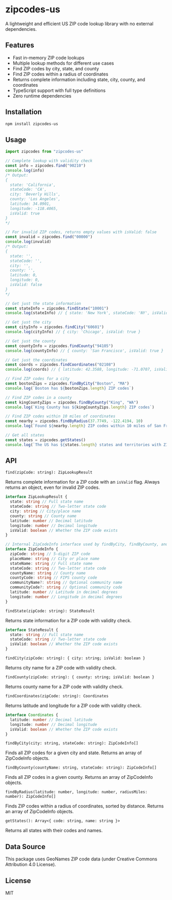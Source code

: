 # zipcodes-us

A lightweight and efficient US ZIP code lookup library with no external dependencies.

## Features

- Fast in-memory ZIP code lookups
- Multiple lookup methods for different use cases
- Find ZIP codes by city, state, and county
- Find ZIP codes within a radius of coordinates
- Returns complete information including state, city, county, and coordinates
- TypeScript support with full type definitions
- Zero runtime dependencies

## Installation

```bash
npm install zipcodes-us
```

## Usage

```typescript
import zipcodes from "zipcodes-us"

// Complete lookup with validity check
const info = zipcodes.find("90210")
console.log(info)
/* Output:
{
  state: 'California',
  stateCode: 'CA',
  city: 'Beverly Hills',
  county: 'Los Angeles',
  latitude: 34.0901,
  longitude: -118.4065,
  isValid: true
}
*/

// For invalid ZIP codes, returns empty values with isValid: false
const invalid = zipcodes.find("00000")
console.log(invalid)
/* Output:
{
  state: '',
  stateCode: '',
  city: '',
  county: '',
  latitude: 0,
  longitude: 0,
  isValid: false
}
*/

// Get just the state information
const stateInfo = zipcodes.findState("10001")
console.log(stateInfo) // { state: 'New York', stateCode: 'NY', isValid: true }

// Get just the city
const cityInfo = zipcodes.findCity("60601")
console.log(cityInfo) // { city: 'Chicago', isValid: true }

// Get just the county
const countyInfo = zipcodes.findCounty("94105")
console.log(countyInfo) // { county: 'San Francisco', isValid: true }

// Get just the coordinates
const coords = zipcodes.findCoordinates("02108")
console.log(coords) // { latitude: 42.3588, longitude: -71.0707, isValid: true }

// Find ZIP codes for a city
const bostonZips = zipcodes.findByCity("Boston", "MA")
console.log(`Boston has ${bostonZips.length} ZIP codes`)

// Find ZIP codes in a county
const kingCountyZips = zipcodes.findByCounty("King", "WA")
console.log(`King County has ${kingCountyZips.length} ZIP codes`)

// Find ZIP codes within 10 miles of coordinates
const nearby = zipcodes.findByRadius(37.7749, -122.4194, 10)
console.log(`Found ${nearby.length} ZIP codes within 10 miles of San Francisco`)

// Get all states
const states = zipcodes.getStates()
console.log(`The US has ${states.length} states and territories with ZIP codes`)
```

## API

`find(zipCode: string): ZipLookupResult`

Returns complete information for a ZIP code with an `isValid` flag. Always returns an object, even for invalid ZIP codes.

```typescript
interface ZipLookupResult {
  state: string // Full state name
  stateCode: string // Two-letter state code
  city: string // City/place name
  county: string // County name
  latitude: number // Decimal latitude
  longitude: number // Decimal longitude
  isValid: boolean // Whether the ZIP code exists
}

// Internal ZipCodeInfo interface used by findByCity, findByCounty, and findByRadius methods
interface ZipCodeInfo {
  zipCode: string // 5-digit ZIP code
  placeName: string // City or place name
  stateName: string // Full state name
  stateCode: string // Two-letter state code
  countyName: string // County name
  countyCode: string // FIPS county code
  communityName?: string // Optional community name
  communityCode?: string // Optional community code
  latitude: number // Latitude in decimal degrees
  longitude: number // Longitude in decimal degrees
}
```

`findState(zipCode: string): StateResult`

Returns state information for a ZIP code with validity check.

```typescript
interface StateResult {
  state: string // Full state name
  stateCode: string // Two-letter state code
  isValid: boolean // Whether the ZIP code exists
}
```

`findCity(zipCode: string): { city: string; isValid: boolean }`

Returns city name for a ZIP code with validity check.

`findCounty(zipCode: string): { county: string; isValid: boolean }`

Returns county name for a ZIP code with validity check.

`findCoordinates(zipCode: string): Coordinates`

Returns latitude and longitude for a ZIP code with validity check.

```typescript
interface Coordinates {
  latitude: number // Decimal latitude
  longitude: number // Decimal longitude
  isValid: boolean // Whether the ZIP code exists
}
```

`findByCity(city: string, stateCode: string): ZipCodeInfo[]`

Finds all ZIP codes for a given city and state. Returns an array of ZipCodeInfo objects.

`findByCounty(countyName: string, stateCode: string): ZipCodeInfo[]`

Finds all ZIP codes in a given county. Returns an array of ZipCodeInfo objects.

`findByRadius(latitude: number, longitude: number, radiusMiles: number): ZipCodeInfo[]`

Finds ZIP codes within a radius of coordinates, sorted by distance. Returns an array of ZipCodeInfo objects.

`getStates(): Array<{ code: string, name: string }>`

Returns all states with their codes and names.

## Data Source

This package uses GeoNames ZIP code data (under Creative Commons Attribution 4.0 License).

## License

MIT
